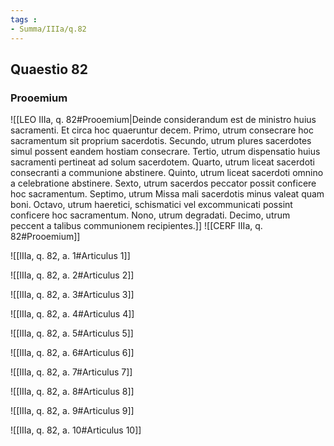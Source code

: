 ```yaml
---
tags : 
- Summa/IIIa/q.82
---
```


## Quaestio 82

### Prooemium

![[LEO IIIa, q. 82#Prooemium|Deinde considerandum est de ministro huius sacramenti. Et circa hoc quaeruntur decem. Primo, utrum consecrare hoc sacramentum sit proprium sacerdotis. Secundo, utrum plures sacerdotes simul possent eandem hostiam consecrare. Tertio, utrum dispensatio huius sacramenti pertineat ad solum sacerdotem. Quarto, utrum liceat sacerdoti consecranti a communione abstinere. Quinto, utrum liceat sacerdoti omnino a celebratione abstinere. Sexto, utrum sacerdos peccator possit conficere hoc sacramentum. Septimo, utrum Missa mali sacerdotis minus valeat quam boni. Octavo, utrum haeretici, schismatici vel excommunicati possint conficere hoc sacramentum. Nono, utrum degradati. Decimo, utrum peccent a talibus communionem recipientes.]]
![[CERF IIIa, q. 82#Prooemium]]

![[IIIa, q. 82, a. 1#Articulus 1]]

![[IIIa, q. 82, a. 2#Articulus 2]]

![[IIIa, q. 82, a. 3#Articulus 3]]

![[IIIa, q. 82, a. 4#Articulus 4]]

![[IIIa, q. 82, a. 5#Articulus 5]]

![[IIIa, q. 82, a. 6#Articulus 6]]

![[IIIa, q. 82, a. 7#Articulus 7]]

![[IIIa, q. 82, a. 8#Articulus 8]]

![[IIIa, q. 82, a. 9#Articulus 9]]

![[IIIa, q. 82, a. 10#Articulus 10]]

